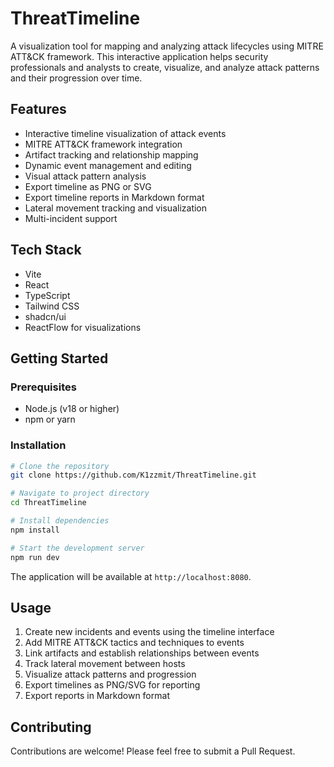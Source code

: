# ThreatTimeline

A visualization tool for mapping and analyzing attack lifecycles using MITRE ATT&CK framework. This interactive application helps security professionals and analysts to create, visualize, and analyze attack patterns and their progression over time.

## Features

- Interactive timeline visualization of attack events
- MITRE ATT&CK framework integration
- Artifact tracking and relationship mapping
- Dynamic event management and editing
- Visual attack pattern analysis
- Export timeline as PNG or SVG
- Export timeline reports in Markdown format
- Lateral movement tracking and visualization
- Multi-incident support

## Tech Stack

- Vite
- React
- TypeScript
- Tailwind CSS
- shadcn/ui
- ReactFlow for visualizations

## Getting Started

### Prerequisites

- Node.js (v18 or higher)
- npm or yarn

### Installation

```bash
# Clone the repository
git clone https://github.com/K1zzmit/ThreatTimeline.git

# Navigate to project directory
cd ThreatTimeline

# Install dependencies
npm install

# Start the development server
npm run dev
```

The application will be available at `http://localhost:8080`.

## Usage

1. Create new incidents and events using the timeline interface
2. Add MITRE ATT&CK tactics and techniques to events
3. Link artifacts and establish relationships between events
4. Track lateral movement between hosts
5. Visualize attack patterns and progression
6. Export timelines as PNG/SVG for reporting
7. Export reports in Markdown format

## Contributing

Contributions are welcome! Please feel free to submit a Pull Request.
